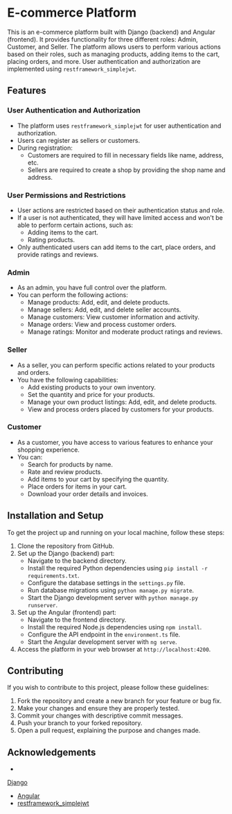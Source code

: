 # E-commerce Platform

This is an e-commerce platform built with Django (backend) and Angular (frontend). It provides functionality for three different roles: Admin, Customer, and Seller. The platform allows users to perform various actions based on their roles, such as managing products, adding items to the cart, placing orders, and more. User authentication and authorization are implemented using `restframework_simplejwt`.

## Features

### User Authentication and Authorization

- The platform uses `restframework_simplejwt` for user authentication and authorization.
- Users can register as sellers or customers.
- During registration:
  - Customers are required to fill in necessary fields like name, address, etc.
  - Sellers are required to create a shop by providing the shop name and address.

### User Permissions and Restrictions

- User actions are restricted based on their authentication status and role.
- If a user is not authenticated, they will have limited access and won't be able to perform certain actions, such as:
  - Adding items to the cart.
  - Rating products.
- Only authenticated users can add items to the cart, place orders, and provide ratings and reviews.

### Admin

- As an admin, you have full control over the platform.
- You can perform the following actions:
  - Manage products: Add, edit, and delete products.
  - Manage sellers: Add, edit, and delete seller accounts.
  - Manage customers: View customer information and activity.
  - Manage orders: View and process customer orders.
  - Manage ratings: Monitor and moderate product ratings and reviews.

### Seller

- As a seller, you can perform specific actions related to your products and orders.
- You have the following capabilities:
  - Add existing products to your own inventory.
  - Set the quantity and price for your products.
  - Manage your own product listings: Add, edit, and delete products.
  - View and process orders placed by customers for your products.

### Customer

- As a customer, you have access to various features to enhance your shopping experience.
- You can:
  - Search for products by name.
  - Rate and review products.
  - Add items to your cart by specifying the quantity.
  - Place orders for items in your cart.
  - Download your order details and invoices.

## Installation and Setup

To get the project up and running on your local machine, follow these steps:

1. Clone the repository from GitHub.
2. Set up the Django (backend) part:
   - Navigate to the backend directory.
   - Install the required Python dependencies using `pip install -r requirements.txt`.
   - Configure the database settings in the `settings.py` file.
   - Run database migrations using `python manage.py migrate`.
   - Start the Django development server with `python manage.py runserver`.
3. Set up the Angular (frontend) part:
   - Navigate to the frontend directory.
   - Install the required Node.js dependencies using `npm install`.
   - Configure the API endpoint in the `environment.ts` file.
   - Start the Angular development server with `ng serve`.
4. Access the platform in your web browser at `http://localhost:4200`.

## Contributing

If you wish to contribute to this project, please follow these guidelines:

1. Fork the repository and create a new branch for your feature or bug fix.
2. Make your changes and ensure they are properly tested.
3. Commit your changes with descriptive commit messages.
4. Push your branch to your forked repository.
5. Open a pull request, explaining the purpose and changes made.

## Acknowledgements

-

 [Django](https://www.djangoproject.com/)
- [Angular](https://angular.io/)
- [restframework_simplejwt](https://django-rest-framework-simplejwt.readthedocs.io/)

